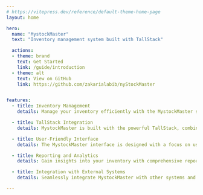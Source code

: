 ```yaml
---
# https://vitepress.dev/reference/default-theme-home-page
layout: home

hero:
  name: "MystockMaster"
  text: "Inventory management system built with TallStack"

  actions:
  - theme: brand
    text: Get Started
    link: /guide/introduction
  - theme: alt 
    text: View on GitHub
    link: https://github.com/zakarialabib/nyStockMaster


features:
  - title: Inventory Management
    details: Manage your inventory efficiently with the MystockMaster system. Keep track of stock levels, update quantities, and receive notifications for low stock items.

  - title: TallStack Integration
    details: MystockMaster is built with the powerful TallStack, combining the best of Tailwind CSS, Alpine.js, Laravel, and Livewire. Benefit from the flexibility and performance of these technologies.

  - title: User-Friendly Interface
    details: The MystockMaster interface is designed with a focus on usability and simplicity. Easily navigate through the system, perform actions intuitively, and access the information you need.

  - title: Reporting and Analytics
    details: Gain insights into your inventory with comprehensive reporting and analytics features. Generate custom reports, track sales trends, and make data-driven decisions for your business.

  - title: Integration with External Systems
    details: Seamlessly integrate MystockMaster with other systems and tools. Connect with your e-commerce platform, accounting software, or any other third-party applications to streamline your operations.

---
```


